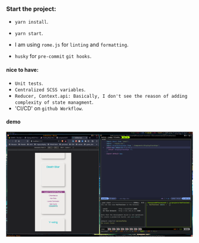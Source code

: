 ### Start the project:

- `yarn install`.
- `yarn start`.

- I am using `rome.js` for `linting` and `formatting`.
- `husky` for `pre-commit` `git hooks`.
#### nice to have:
- `Unit tests`.
- `Centralized SCSS variables`.
- `Reducer, Context.api: Basically, I don't see the reason of adding complexity of state managment`.
- 'CI/CD' on `github Workflow`.
#### demo

![demo](demo/demo.png)

